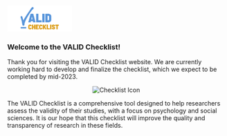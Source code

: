 <p align="left">
  <img src="/static/images/logo_final.png" alt="VALID Checklist Logo" width="150"/>
</p>

### Welcome to the VALID Checklist!

Thank you for visiting the VALID Checklist website. We are currently working hard to develop and finalize the checklist, which we expect to be completed by mid-2023.

<p align="center">
  <img src="https://user-images.githubusercontent.com/96145399/233773680-3e04cdfd-b51b-4bcc-8e1d-e210638f9439.png" alt="Checklist Icon" width="200"/>
</p>

The VALID Checklist is a comprehensive tool designed to help researchers assess the validity of their studies, with a focus on psychology and social sciences. It is our hope that this checklist will improve the quality and transparency of research in these fields.

 
